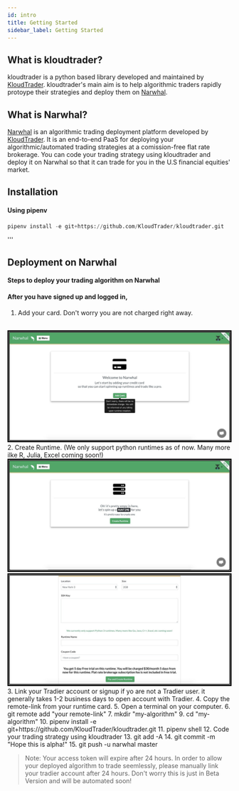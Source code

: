 ```yaml
---
id: intro
title: Getting Started
sidebar_label: Getting Started
---
```


## What is kloudtrader?
kloudtrader is a python based library developed and maintained by [KloudTrader](https://kloudtrader.com). kloudtrader's main aim is to help algorithmic traders rapidly protoype their strategies and deploy them on [Narwhal](https://kloudtrader.com/narwhal). 

## What is Narwhal?
[Narwhal](https://kloudtrader.com/narwhal) is an algorithmic trading deployment platform developed by [KloudTrader](https://kloudtrader.com). It is an end-to-end PaaS for deploying your algorithmic/automated trading strategies at a comission-free flat rate brokerage. You can code your trading strategy using kloudtrader and deploy it on Narwhal so that it can trade for you in the U.S financial equities' market.


## Installation

#### Using pipenv 
```python
pipenv install -e git+https://github.com/KloudTrader/kloudtrader.git
```
'''

## Deployment on Narwhal
#### Steps to deploy your trading algorithm on Narwhal
#### After you have signed up and logged in,
1. Add your card. Don't worry you are not charged right away.<br><br>
<img src="https://raw.githubusercontent.com/KloudTrader/kloudtrader-docs/master/website/static/img/add_card.png" widht="75px" alt="Narwhal add card">
2. Create Runtime. (We only support python runtimes as of now. Many more ilke R, Julia, Excel coming soon!)
<img src="https://raw.githubusercontent.com/KloudTrader/kloudtrader-docs/master/website/static/img/create_runtime1.png" widht="75px" alt="Narwhal add card">
<img src="https://raw.githubusercontent.com/KloudTrader/kloudtrader-docs/master/website/static/img/create_runtime2.png" widht="75px" alt="Narwhal add card">
3. Link your Tradier account or signup if yo are not a Tradier user. it generally takes 1-2 business days to open account with Tradier.
4. Copy the remote-link from your runtime card.
5. Open a terminal on your computer.
6. git remote add "your remote-link"
7. mkdir "my-algorithm"
9. cd "my-algorithm"
10. pipenv install -e git+https://github.com/KloudTrader/kloudtrader.git
11.  pipenv shell
12. Code your trading strategy using kloudtrader
13. git add -A
14. git commit -m "Hope this is alpha!"
15. git push -u narwhal master
    


>Note: Your access token will expire after 24 hours. In order to allow your deployed algorithm to trade seemlessly, please manually link your tradier account after 24 hours. Don't worry this is just in Beta Version and will be automated soon!
        
